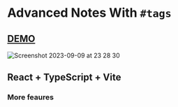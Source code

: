 # Advanced Notes With `#tags`

## [DEMO](https://advanced-note-app.vercel.app/)

![Screenshot 2023-09-09 at 23 28 30](https://github.com/KChakhalyan/advanced-note-app/assets/10487372/184217e0-db43-48f2-97c0-05338e1fea29)

## React + TypeScript + Vite

### More feaures
